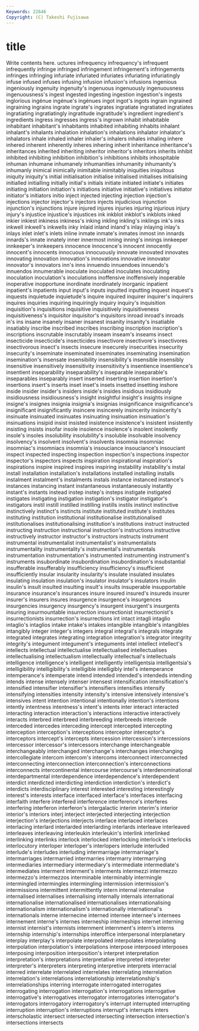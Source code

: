 ```yaml
---
Keywords: 22646 
Copyright: (C) Takeshi Fujisawa
---
```


# title

Write contents here.
uctures infrequency infrequency's infrequent
infrequently infringe infringed infringement infringement's infringements infringes infringing infuriate infuriated
infuriates infuriating infuriatingly infuse infused infuses infusing infusion infusion's infusions
ingenious ingeniously ingenuity ingenuity's ingenuous ingenuously ingenuousness ingenuousness's ingest ingested
ingesting ingestion ingestion's ingests inglorious ingénue ingénue's ingénues ingot ingot's
ingots ingrain ingrained ingraining ingrains ingrate ingrate's ingrates ingratiate ingratiated
ingratiates ingratiating ingratiatingly ingratitude ingratitude's ingredient ingredient's ingredients ingress ingresses
ingress's ingrown inhabit inhabitable inhabitant inhabitant's inhabitants inhabited inhabiting inhabits
inhalant inhalant's inhalants inhalation inhalation's inhalations inhalator inhalator's inhalators inhale
inhaled inhaler inhaler's inhalers inhales inhaling inhere inhered inherent inherently
inheres inhering inherit inheritance inheritance's inheritances inherited inheriting inheritor inheritor's
inheritors inherits inhibit inhibited inhibiting inhibition inhibition's inhibitions inhibits inhospitable
inhuman inhumane inhumanely inhumanities inhumanity inhumanity's inhumanly inimical inimically inimitable
inimitably iniquities iniquitous iniquity iniquity's initial initialisation initialise initialised initialises
initialising initialled initialling initially initial's initials initiate initiated initiate's initiates
initiating initiation initiation's initiations initiative initiative's initiatives initiator initiator's initiators
initio inject injected injecting injection injection's injections injector injector's injectors
injects injudicious injunction injunction's injunctions injure injured injures injuries injuring
injurious injury injury's injustice injustice's injustices ink inkblot inkblot's inkblots
inked inkier inkiest inkiness inkiness's inking inkling inkling's inklings ink's
inks inkwell inkwell's inkwells inky inlaid inland inland's inlay inlaying
inlay's inlays inlet inlet's inlets inline inmate inmate's inmates inmost
inn innards innards's innate innately inner innermost inning inning's innings
innkeeper innkeeper's innkeepers innocence innocence's innocent innocently innocent's innocents innocuous
innocuously innovate innovated innovates innovating innovation innovation's innovations innovative innovator
innovator's innovators inn's inns innuendo innuendoes innuendo's innuendos innumerable inoculate
inoculated inoculates inoculating inoculation inoculation's inoculations inoffensive inoffensively inoperable inoperative
inopportune inordinate inordinately inorganic inpatient inpatient's inpatients input input's inputs
inputted inputting inquest inquest's inquests inquietude inquietude's inquire inquired inquirer
inquirer's inquirers inquires inquiries inquiring inquiringly inquiry inquiry's inquisition inquisition's
inquisitions inquisitive inquisitively inquisitiveness inquisitiveness's inquisitor inquisitor's inquisitors inroad inroad's
inroads in's ins insane insanely insaner insanest insanity insanity's insatiable
insatiably inscribe inscribed inscribes inscribing inscription inscription's inscriptions inscrutable inscrutably
inseam inseam's inseams insect insecticide insecticide's insecticides insectivore insectivore's insectivores
insectivorous insect's insects insecure insecurely insecurities insecurity insecurity's inseminate inseminated
inseminates inseminating insemination insemination's insensate insensibility insensibility's insensible insensibly insensitive
insensitively insensitivity insensitivity's insentience insentience's insentient inseparability inseparability's inseparable inseparable's
inseparables inseparably insert inserted inserting insertion insertion's insertions insert's inserts
inset inset's insets insetted insetting inshore inside insider insider's insiders
inside's insides insidious insidiously insidiousness insidiousness's insight insightful insight's insights
insigne insigne's insignes insignia insignia's insignias insignificance insignificance's insignificant insignificantly
insincere insincerely insincerity insincerity's insinuate insinuated insinuates insinuating insinuation insinuation's
insinuations insipid insist insisted insistence insistence's insistent insistently insisting insists
insofar insole insolence insolence's insolent insolently insole's insoles insolubility insolubility's
insoluble insolvable insolvency insolvency's insolvent insolvent's insolvents insomnia insomniac insomniac's
insomniacs insomnia's insouciance insouciance's insouciant inspect inspected inspecting inspection inspection's
inspections inspector inspector's inspectors inspects inspiration inspirational inspiration's inspirations inspire
inspired inspires inspiring instability instability's instal install installation installation's installations
installed installing installs instalment instalment's instalments instals instance instanced instance's
instances instancing instant instantaneous instantaneously instantly instant's instants instead instep
instep's insteps instigate instigated instigates instigating instigation instigation's instigator instigator's
instigators instil instill instilled instilling instills instils instinct instinctive instinctively
instinct's instincts institute instituted institute's institutes instituting institution institutional institutionalise
institutionalised institutionalises institutionalising institution's institutions instruct instructed instructing instruction instructional
instruction's instructions instructive instructively instructor instructor's instructors instructs instrument instrumental
instrumentalist instrumentalist's instrumentalists instrumentality instrumentality's instrumental's instrumentals instrumentation instrumentation's instrumented
instrumenting instrument's instruments insubordinate insubordination insubordination's insubstantial insufferable insufferably insufficiency
insufficiency's insufficient insufficiently insular insularity insularity's insulate insulated insulates insulating
insulation insulation's insulator insulator's insulators insulin insulin's insult insulted insulting
insult's insults insuperable insupportable insurance insurance's insurances insure insured insured's
insureds insurer insurer's insurers insures insurgence insurgence's insurgences insurgencies insurgency
insurgency's insurgent insurgent's insurgents insuring insurmountable insurrection insurrectionist insurrectionist's insurrectionists
insurrection's insurrections int intact intagli intaglio intaglio's intaglios intake intake's
intakes intangible intangible's intangibles intangibly integer integer's integers integral integral's
integrals integrate integrated integrates integrating integration integration's integrator integrity integrity's
integument integument's integuments intel intellect intellect's intellects intellectual intellectualise intellectualised
intellectualises intellectualising intellectualism intellectually intellectual's intellectuals intelligence intelligence's intelligent intelligently
intelligentsia intelligentsia's intelligibility intelligibility's intelligible intelligibly intel's intemperance intemperance's intemperate
intend intended intended's intendeds intending intends intense intensely intenser intensest
intensification intensification's intensified intensifier intensifier's intensifiers intensifies intensify intensifying intensities
intensity intensity's intensive intensively intensive's intensives intent intention intentional intentionally
intention's intentions intently intentness intentness's intent's intents inter interact interacted
interacting interaction interaction's interactions interactive interactively interacts interbred interbreed interbreeding
interbreeds intercede interceded intercedes interceding intercept intercepted intercepting interception interception's
interceptions interceptor interceptor's interceptors intercept's intercepts intercession intercession's intercessions intercessor
intercessor's intercessors interchange interchangeable interchangeably interchanged interchange's interchanges interchanging intercollegiate
intercom intercom's intercoms interconnect interconnected interconnecting interconnection interconnection's interconnections interconnects
intercontinental intercourse intercourse's interdenominational interdepartmental interdependence interdependence's interdependent interdict interdicted
interdicting interdiction interdiction's interdict's interdicts interdisciplinary interest interested interesting interestingly
interest's interests interface interfaced interface's interfaces interfacing interfaith interfere interfered
interference interference's interferes interfering interferon interferon's intergalactic interim interim's interior
interior's interiors interj interject interjected interjecting interjection interjection's interjections interjects
interlace interlaced interlaces interlacing interlard interlarded interlarding interlards interleave interleaved
interleaves interleaving interleukin interleukin's interlink interlinked interlinking interlinks interlock interlocked
interlocking interlock's interlocks interlocutory interloper interloper's interlopers interlude interluded interlude's
interludes interluding intermarriage intermarriage's intermarriages intermarried intermarries intermarry intermarrying intermediaries
intermediary intermediary's intermediate intermediate's intermediates interment interment's interments intermezzi intermezzo
intermezzo's intermezzos interminable interminably intermingle intermingled intermingles intermingling intermission intermission's
intermissions intermittent intermittently intern internal internalise internalised internalises internalising internally
internals international internationalise internationalised internationalises internationalising internationalism internationalism's internationally international's
internationals interne internecine interned internee internee's internees internement interne's internes
interneship interneships internet interning internist internist's internists internment internment's intern's
interns internship internship's internships interoffice interpersonal interplanetary interplay interplay's interpolate
interpolated interpolates interpolating interpolation interpolation's interpolations interpose interposed interposes interposing
interposition interposition's interpret interpretation interpretation's interpretations interpretative interpreted interpreter interpreter's
interpreters interpreting interpretive interprets interracial interred interrelate interrelated interrelates interrelating
interrelation interrelation's interrelations interrelationship interrelationship's interrelationships interring interrogate interrogated interrogates
interrogating interrogation interrogation's interrogations interrogative interrogative's interrogatives interrogator interrogatories interrogator's
interrogators interrogatory interrogatory's interrupt interrupted interrupting interruption interruption's interruptions interrupt's
interrupts inters interscholastic intersect intersected intersecting intersection intersection's intersections intersects
